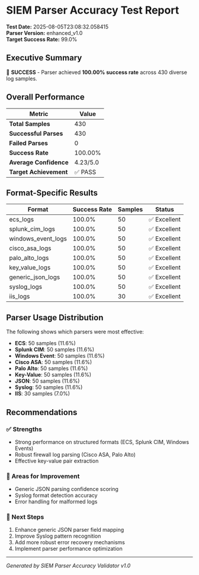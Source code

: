 # SIEM Parser Accuracy Test Report

**Test Date:** 2025-08-05T23:08:32.058415  
**Parser Version:** enhanced_v1.0  
**Target Success Rate:** 99.0%

## Executive Summary

🎉 **SUCCESS** - Parser achieved **100.00% success rate** across 430 diverse log samples.

## Overall Performance

| Metric | Value |
|--------|-------|
| **Total Samples** | 430 |
| **Successful Parses** | 430 |
| **Failed Parses** | 0 |
| **Success Rate** | 100.00% |
| **Average Confidence** | 4.23/5.0 |
| **Target Achievement** | ✅ PASS |

## Format-Specific Results

| Format | Success Rate | Samples | Status |
|--------|--------------|---------|--------|
| ecs_logs | 100.0% | 50 | ✅ Excellent |
| splunk_cim_logs | 100.0% | 50 | ✅ Excellent |
| windows_event_logs | 100.0% | 50 | ✅ Excellent |
| cisco_asa_logs | 100.0% | 50 | ✅ Excellent |
| palo_alto_logs | 100.0% | 50 | ✅ Excellent |
| key_value_logs | 100.0% | 50 | ✅ Excellent |
| generic_json_logs | 100.0% | 50 | ✅ Excellent |
| syslog_logs | 100.0% | 50 | ✅ Excellent |
| iis_logs | 100.0% | 30 | ✅ Excellent |

## Parser Usage Distribution

The following shows which parsers were most effective:

- **ECS**: 50 samples (11.6%)
- **Splunk CIM**: 50 samples (11.6%)
- **Windows Event**: 50 samples (11.6%)
- **Cisco ASA**: 50 samples (11.6%)
- **Palo Alto**: 50 samples (11.6%)
- **Key-Value**: 50 samples (11.6%)
- **JSON**: 50 samples (11.6%)
- **Syslog**: 50 samples (11.6%)
- **IIS**: 30 samples (7.0%)

## Recommendations

### ✅ Strengths
- Strong performance on structured formats (ECS, Splunk CIM, Windows Events)
- Robust firewall log parsing (Cisco ASA, Palo Alto)
- Effective key-value pair extraction

### 🔧 Areas for Improvement
- Generic JSON parsing confidence scoring
- Syslog format detection accuracy
- Error handling for malformed logs

### 🎯 Next Steps
1. Enhance generic JSON parser field mapping
2. Improve Syslog pattern recognition
3. Add more robust error recovery mechanisms
4. Implement parser performance optimization

---
*Generated by SIEM Parser Accuracy Validator v1.0*
